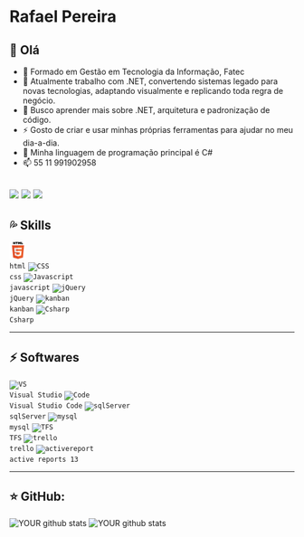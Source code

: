 <!--### Hi there 👋 -->

# Rafael Pereira
## 👋 Olá 
- 👯  Formado em Gestão em Tecnologia da Informação, Fatec
- 🔭  Atualmente trabalho com .NET, convertendo sistemas legado para novas tecnologias, adaptando visualmente e replicando toda regra de negócio.
- 🌱  Busco aprender mais sobre .NET, arquitetura e padronização de código.
- ⚡   Gosto de criar e usar minhas próprias ferramentas para ajudar no meu dia-a-dia.
- 💬  Minha linguagem de programação principal é C#
- 📫  55 11 991902958

[<img src = "https://img.shields.io/badge/facebook-%231877F2.svg?&style=for-the-badge&logo=facebook&logoColor=white">](https://www.facebook.com/rafabanguela)
[<img src="https://img.shields.io/badge/linkedin-%230077B5.svg?&style=for-the-badge&logo=linkedin&logoColor=white" />](https://www.linkedin.com/in/rafael-pereira-679419127/) 
[<img src = "https://img.shields.io/badge/instagram-%23E4405F.svg?&style=for-the-badge&logo=instagram&logoColor=white">](https://www.instagram.com/banguela.jpg/) 
----

##  :sweat_drops:  Skills
<code><img height="30" src="https://raw.githubusercontent.com/github/explore/80688e429a7d4ef2fca1e82350fe8e3517d3494d/topics/html/html.png" alt="HTML5"/> html</code>
<code><img height="30" src="https://github.com/banguelajpg/banguelajpg/blob/main/icones/css.gif" alt="CSS"/> css</code>
<code><img height="30" src="https://github.com/banguelajpg/banguelajpg/blob/main/icones/javascript.png" alt="Javascript"/> javascript</code>
<code><img height="30" src="https://github.com/banguelajpg/banguelajpg/blob/main/icones/jquery.png" alt="jQuery"/> jQuery</code>
<code><img height="30" src="https://github.com/banguelajpg/banguelajpg/blob/main/icones/kanban.png" alt="kanban"/> kanban</code>
<code><img height="30" src="https://docs.microsoft.com/en-us/windows/images/csharp-logo.png" alt="Csharp"/> Csharp</code>

 ----
 
##  ⚡  Softwares

<code><img height="30" src="https://github.com/banguelajpg/banguelajpg/blob/main/icones/vstudio.png" alt="VS"/> Visual Studio</code>
<code><img height="30" src="https://github.com/banguelajpg/banguelajpg/blob/main/icones/vscode.png" alt="Code"/> Visual Studio Code</code>
<code><img height="30" src="https://github.com/banguelajpg/banguelajpg/blob/main/icones/sqlserver.png" alt="sqlServer"/> sqlServer</code>
<code><img height="30" src="https://github.com/banguelajpg/banguelajpg/blob/main/icones/mysql.png" alt="mysql"/> mysql</code>
<code><img height="30" src="https://github.com/banguelajpg/banguelajpg/blob/main/icones/tfs.png" alt="TFS"/> TFS</code>
<code><img height="30" src="https://github.com/banguelajpg/banguelajpg/blob/main/icones/trello.png" alt="trello"/> trello</code>
<code><img height="30" src="https://github.com/banguelajpg/banguelajpg/blob/main/icones/activereport.png" alt="activereport"/> active reports 13</code>
  
----
## ⭐ GitHub:

![YOUR github stats](https://github-readme-stats.vercel.app/api?username=banguelajpg&theme=chartreuse-dark&show_icons=true)
![YOUR github stats](https://github-readme-stats.vercel.app/api/top-langs/?username=banguelajpg&theme=chartreuse-dark&show_icons=true)


<!--
[<img src="https://img.shields.io/badge/twitter-%231DA1F2.svg?&style=for-the-badge&logo=twitter&logoColor=white" />](https://twitter.com/chiquinelli) 


![snake animation](https://github.com/Chiquinelli/Chiquinelli/blob/output/github-contribution-grid-snake.svg)
-->
